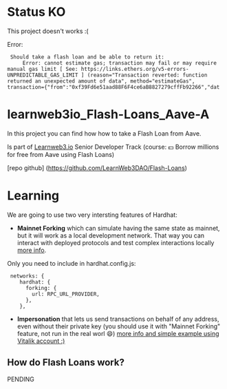 # Status KO

This project doesn't works :( 

Error:
```
 Should take a flash loan and be able to return it:
     Error: cannot estimate gas; transaction may fail or may require manual gas limit [ See: https://links.ethers.org/v5-errors-UNPREDICTABLE_GAS_LIMIT ] (reason="Transaction reverted: function returned an unexpected amount of data", method="estimateGas", transaction={"from":"0xf39Fd6e51aad88F6F4ce6aB8827279cffFb92266","dat
```

# learnweb3io_Flash-Loans_Aave-A
In this project you can find how how to take a Flash Loan from Aave. 

Is part of [Learnweb3.io](https://learnweb3.io/courses) Senior Developer Track (course: 💵 Borrow millions for free from Aave using Flash Loans)

[repo github] (https://github.com/LearnWeb3DAO/Flash-Loans)

# Learning

We are going to use two very intersting features of Hardhat:

-   **Mainnet Forking** which can simulate having the same state as mainnet, but it will work as a local development network. That way you can interact with deployed protocols and test complex interactions locally [more info](https://hardhat.org/hardhat-network/guides/mainnet-forking.html).

Only you need to include in hardhat.config.js:
```
 networks: {
    hardhat: {
      forking: {
        url: RPC_URL_PROVIDER,
      },
    },

```

-   **Impersonation**  that lets us send transactions on behalf of any address, even without their private key (you should use it with "Mainnet Forking" feature, not run in the real worl 😄) [more info and simple example using Vitalik account :) ](https://medium.com/coinmonks/impersonating-accounts-with-hardhat-21212c94dcec)

## How do Flash Loans work?

PENDING